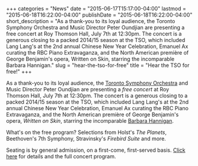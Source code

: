 +++
categories = "News"
date = "2015-06-17T15:17:00-04:00"
lastmod = "2015-06-18T16:22:00-04:00"
publishDate = "2015-06-18T16:22:00-04:00"
short_description = "As a thank-you to its loyal audience, the Toronto Symphony Orchestra and Music Director Peter Oundjian are presenting a free concert at Roy Thomson Hall, July 7th at 12:30pm. The concert is a generous closing to a packed 2014/15 season at the TSO, which included Lang Lang's at the 2nd annual Chinese New Year Celebration, Emanuel Ax curating the RBC Piano Extravaganza, and the North American première of George Benjamin's opera, Written on Skin, starring the incomparable Barbara Hannigan."
slug = "hear-the-tso-for-free"
title = "Hear the TSO for free!"
+++

As a thank-you to its loyal audience, the [Toronto Symphony Orchestra](/scene/companies/toronto-symphony-orchestra/) and Music Director Peter Oundjian are presenting a *free concert* at Roy Thomson Hall, July 7th at 12:30pm. The concert is a generous closing to a packed 2014/15 season at the TSO, which included Lang Lang's at the 2nd annual Chinese New Year Celebration, Emanuel Ax curating the RBC Piano Extravaganza, and the North American première of George Benjamin's opera, *Written on Skin*, starring the incomparable [Barbara Hannigan](/scene/people/barbara-hannigan/).

What's on the free program? Selections from Holst's *The Planets*, Beethoven's 7th Symphony, Stravinsky's *Firebird Suite* and more. 

Seating is by general admission, on a first-come, first-served basis. [Click here](http://www.tso.ca/en-ca/concerts-and-tickets/2014-2015-Season/EventDetails/Thank-You-Toronto.aspx) for details and the full concert program.
